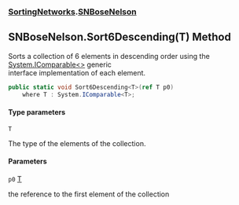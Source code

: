 ### [SortingNetworks](SortingNetworks.md 'SortingNetworks').[SNBoseNelson](SortingNetworks.SNBoseNelson.md 'SortingNetworks.SNBoseNelson')

## SNBoseNelson.Sort6Descending<T>(T) Method

Sorts a collection of 6 elements in descending order using the [System.IComparable&lt;&gt;](https://docs.microsoft.com/en-us/dotnet/api/System.IComparable-1 'System.IComparable`1') generic  
interface implementation of each element.

```csharp
public static void Sort6Descending<T>(ref T p0)
    where T : System.IComparable<T>;
```
#### Type parameters

<a name='SortingNetworks.SNBoseNelson.Sort6Descending_T_(T).T'></a>

`T`

The type of the elements of the collection.
#### Parameters

<a name='SortingNetworks.SNBoseNelson.Sort6Descending_T_(T).p0'></a>

`p0` [T](SortingNetworks.SNBoseNelson.Sort6Descending_T_(T).md#SortingNetworks.SNBoseNelson.Sort6Descending_T_(T).T 'SortingNetworks.SNBoseNelson.Sort6Descending<T>(T).T')

the reference to the first element of the collection